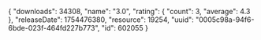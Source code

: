 {
  "downloads": 34308,
  "name": "3.0",
  "rating": {
    "count": 3,
    "average": 4.3
  },
  "releaseDate": 1754476380,
  "resource": 19254,
  "uuid": "0005c98a-94f6-6bde-023f-464fd227b773",
  "id": 602055
}
